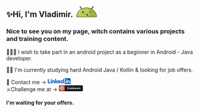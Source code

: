 ## ✨Hi, I'm Vladimir. ![AndroidBro](res/1608236.png)

### Nice to see you on my page, witch contains various projects and training content.

👨🏼‍💻 I wish to take part in an android project as a beginner in Android -
Java developer.

👨‍🎓 I'm currently studying hard Android Java / Kotlin & looking for job offers.

📩   Contact me ->  [ ![](res/LinkedIn_Logo_2013.svg.png) ][1]  
⚔️Challenge me at  ->  [ ![codewars](res/codewars.png) ][2]

#### I'm waiting for your offers.

[1]:https://www.linkedin.com/in/vladimir-larichev-5a8ba2217/
[2]:https://www.codewars.com/users/freeky92
